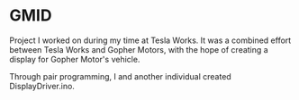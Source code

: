 # GMID
Project I worked on during my time at Tesla Works. It was a combined effort between Tesla Works and Gopher Motors, with the hope of creating a display for Gopher Motor's vehicle.

Through pair programming, I and another individual created DisplayDriver.ino. 
